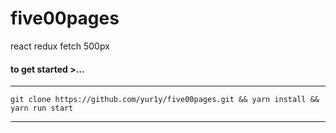 # five00pages
react redux fetch 500px

#### to get started >...
___
``` 
git clone https://github.com/yur1y/five00pages.git && yarn install && yarn run start
```
___
